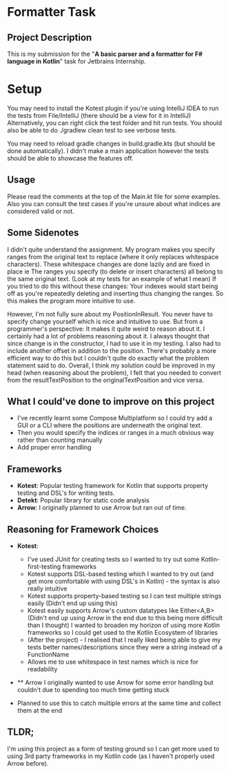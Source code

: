 # Formatter Task

## Project Description
This is my submission for the "**A basic parser and a formatter for F# language in Kotlin**" task for Jetbrains Internship.


# Setup
You may need to install the Kotest plugin if you're using IntelliJ IDEA to run the tests from File/IntelliJ (there should be a view for it in IntelliJ)
Alternatively, you can right click the test folder and hit run tests.
You should also be able to do ./gradlew clean test to see verbose tests.

You may need to reload gradle changes in build.gradle.kts (but should be done automatically). I didn't make a main application however the tests should be able to showcase the features off.

## Usage
Please read the comments at the top of the Main.kt file for some examples. Also you can consult the test cases if you're unsure about what indices are considered valid or not.

## Some Sidenotes
I didn't quite understand the assignment. My program makes you specify ranges from the original text to replace (where it only replaces whitespace characters). These whitespace changes are done lazily and are fixed in place ie
The ranges you specify (to delete or insert characters) all belong to the same original text. (Look at my tests for an example of what I mean)
If you tried to do this without these changes: Your indexes would start being off as you're repeatedly deleting and inserting thus changing
the ranges. So this makes the program more intuitive to use.

However, I'm not fully sure about my PositionInResult. You never have to specify change yourself which is nice and intuitive to use.
But from a programmer's perspective: It makes it quite weird to reason about it.
I certainly had a lot of problems reasoning about it. I always thought that since change is in the constructor, I had to use it in my testing.
I also had to include another offset in addition to the position.
There's probably a more efficient way to do this but I couldn't quite do exactly what the problem statement said to do.
Overall, I think my solution could be improved in my head (when reasoning about the problem), I felt that you needed to convert from
the resultTextPosition to the originalTextPosition and vice versa.

## What I could've done to improve on this project
- I've recently learnt some Compose Multiplatform so I could try add a GUI or a CLI where the positions are underneath the original text.
- Then you would specify the indices or ranges in a much obvious way rather than counting manually
- Add proper error handling

## Frameworks
- **Kotest**: Popular testing framework for Kotlin that supports property testing and DSL's for writing tests.
- **Detekt**: Popular library for static code analysis
- **Arrow**: I originally planned to use Arrow but ran out of time.

## Reasoning for Framework Choices
- **Kotest**:
  - I've used JUnit for creating tests so I wanted to try out some Kotlin- first-testing frameworks
  - Kotest supports DSL-based testing which I wanted to try out (and get more comfortable with using DSL's in Kotlin) - the syntax is also really intuitive
  - Kotest supports property-based testing so I can test multiple strings easily (Didn't end up using this)
  - Kotest easily supports Arrow's custom datatypes like Either<A,B> (Didn't end up using Arrow in the end due to this being more difficult than I thought)
    I wanted to broaden my horizon of using more Kotlin frameworks so I could get used to the Kotlin Ecosystem of libraries
  - (After the project) - I realised that I really liked being able to give my tests better names/descriptions since they were a string instead of a FunctionName
  - Allows me to use whitespace in test names which is nice for readability

- ** Arrow
  I originally wanted to use Arrow for some error handling but couldn't due to spending too much time getting stuck
- Planned to use this to catch multiple errors at the same time and collect them at the end

## TLDR;
I'm using this project as a form of testing ground so I can get more used to using 3rd party
frameworks in my Kotlin code (as I haven't properly used Arrow before).
